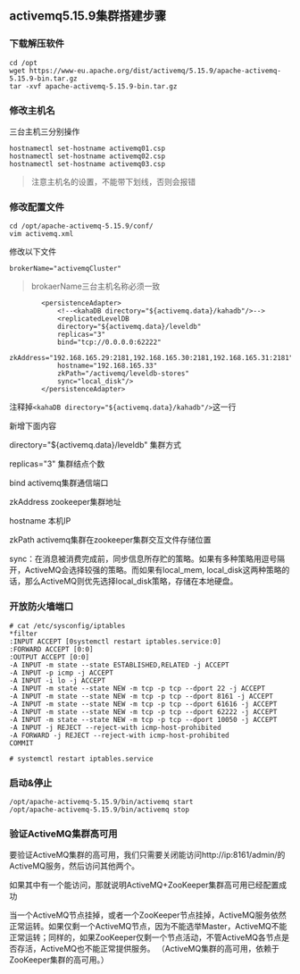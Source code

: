 ## activemq5.15.9集群搭建步骤

### 下载解压软件

```
cd /opt
wget https://www-eu.apache.org/dist/activemq/5.15.9/apache-activemq-5.15.9-bin.tar.gz
tar -xvf apache-activemq-5.15.9-bin.tar.gz
```

### 修改主机名

三台主机三分别操作

```
hostnamectl set-hostname activemq01.csp
hostnamectl set-hostname activemq02.csp
hostnamectl set-hostname activemq03.csp
```

> 注意主机名的设置，不能带下划线，否则会报错

### 修改配置文件

```
cd /opt/apache-activemq-5.15.9/conf/
vim activemq.xml 
```

修改以下文件

```
brokerName="activemqCluster"
```

> brokaerName三台主机名称必须一致

```
        <persistenceAdapter>
            <!--<kahaDB directory="${activemq.data}/kahadb"/>-->
            <replicatedLevelDB
            directory="${activemq.data}/leveldb"
            replicas="3"
            bind="tcp://0.0.0.0:62222"
            zkAddress="192.168.165.29:2181,192.168.165.30:2181,192.168.165.31:2181"
            hostname="192.168.165.33"
            zkPath="/activemq/leveldb-stores"
            sync="local_disk"/>
        </persistenceAdapter>
```

注释掉`<kahaDB directory="${activemq.data}/kahadb"/>`这一行

新增下面内容

directory="${activemq.data}/leveldb" 集群方式

replicas="3" 集群结点个数

bind activemq集群通信端口

zkAddress zookeeper集群地址

hostname 本机IP

zkPath activemq集群在zookeeper集群交互文件存储位置

sync：在消息被消费完成前，同步信息所存贮的策略。如果有多种策略用逗号隔开，ActiveMQ会选择较强的策略。而如果有local_mem, local_disk这两种策略的话，那么ActiveMQ则优先选择local_disk策略，存储在本地硬盘。

### 开放防火墙端口

```
# cat /etc/sysconfig/iptables
*filter
:INPUT ACCEPT [0systemctl restart iptables.service:0]
:FORWARD ACCEPT [0:0]
:OUTPUT ACCEPT [0:0]
-A INPUT -m state --state ESTABLISHED,RELATED -j ACCEPT
-A INPUT -p icmp -j ACCEPT
-A INPUT -i lo -j ACCEPT
-A INPUT -m state --state NEW -m tcp -p tcp --dport 22 -j ACCEPT
-A INPUT -m state --state NEW -m tcp -p tcp --dport 8161 -j ACCEPT
-A INPUT -m state --state NEW -m tcp -p tcp --dport 61616 -j ACCEPT
-A INPUT -m state --state NEW -m tcp -p tcp --dport 62222 -j ACCEPT
-A INPUT -m state --state NEW -m tcp -p tcp --dport 10050 -j ACCEPT
-A INPUT -j REJECT --reject-with icmp-host-prohibited
-A FORWARD -j REJECT --reject-with icmp-host-prohibited
COMMIT

# systemctl restart iptables.service
```

### 启动&停止

```
/opt/apache-activemq-5.15.9/bin/activemq start
/opt/apache-activemq-5.15.9/bin/activemq stop
```

### 验证ActiveMQ集群高可用

要验证ActiveMQ集群的高可用，我们只需要关闭能访问http://ip:8161/admin/的ActiveMQ服务，然后访问其他两个。

如果其中有一个能访问，那就说明ActiveMQ+ZooKeeper集群高可用已经配置成功

当一个ActiveMQ节点挂掉，或者一个ZooKeeper节点挂掉，ActiveMQ服务依然正常运转。如果仅剩一个ActiveMQ节点，因为不能选举Master，ActiveMQ不能正常运转；同样的，如果ZooKeeper仅剩一个节点活动，不管ActiveMQ各节点是否存活，ActiveMQ也不能正常提供服务。
 （ActiveMQ集群的高可用，依赖于ZooKeeper集群的高可用。）



